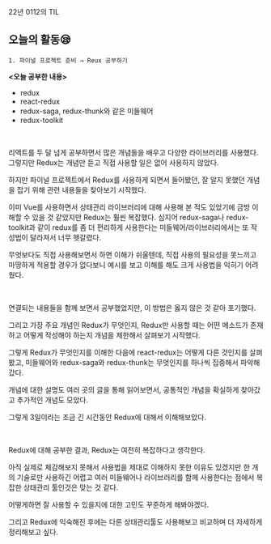 22년 0112의 TIL

## 오늘의 활동😪

    1. 파이널 프로젝트 준비 → Reux 공부하기

**<오늘 공부한 내용>**

- redux
- react-redux
- redux-saga, redux-thunk와 같은 미들웨어
- redux-toolkit

<br>

리액트를 두 달 넘게 공부하면서 많은 개념들을 배우고 다양한 라이브러리를 사용했다. 그렇지만 Redux는 개념만 듣고 직접 사용할 일은 없어 사용하지 않았다.

하지만 파이널 프로젝트에서 Redux를 사용하게 되면서 들어봤던, 잘 알지 못했던 개념을 잡기 위해 관련 내용들을 찾아보기 시작했다.

이미 Vue를 사용하면서 상태관리 라이브러리에 대해 사용해 본 적도 있었기에 금방 이해할 수 있을 것 같았지만 Redux는 훨씬 복잡했다. 심지어 redux-saga나 redux-toolkit과 같이 redux를 좀 더 편리하게 사용한다는 미들웨어/라이브러리에서는 또 작성법이 달라져서 너무 헷갈렸다.

무엇보다도 직접 사용해보면서 하면 이해가 쉬울텐데, 직접 사용의 필요성을 못느끼고 마땅하게 적용할 경우가 없다보니 예시를 보고 이해를 해도 크게 사용법을 익히기 어려웠다.

<br>

연결되는 내용들을 함께 보면서 공부했었지만, 이 방법은 옳지 않은 것 같아 포기했다.

그리고 가장 주요 개념인 Redux가 무엇인지, Redux만 사용할 때는 어떤 메소드가 존재하고 어떻게 작성해야 하는지 개념을 제한해서 살펴보기 시작했다.

그렇게 Redux가 무엇인지를 이해한 다음에 react-redux는 어떻게 다른 것인지를 살펴봤고, 미들웨어와 redux-saga와 redux-thunk는 무엇인지를 하나씩 집중해서 파악해갔다.

개념에 대한 설명도 여러 곳의 글을 통해 읽어보면서, 공통적인 개념을 확실하게 찾아갔고 추가적인 개념도 모았다.

그렇게 3일이라는 조금 긴 시간동안 Redux에 대해서 이해해보았다.

<br>

Redux에 대해 공부한 결과, Redux는 여전히 복잡하다고 생각한다.

아직 실제로 체감해보지 못해서 사용법을 제대로 이해하지 못한 이유도 있겠지만 한 개의 기술로만 사용하긴 어렵고 여러 미들웨어나 라이브러리를 함께 사용한다는 점에서 복잡한 상태관리 툴인것은 맞는 것 같다.

어떻게하면 잘 사용할 수 있을지에 대한 고민도 꾸준하게 해봐야겠다.

그리고 Redux에 익숙해진 후에는 다른 상태관리툴도 사용해보고 비교하며 더 자세하게 정리해보고 싶다.
